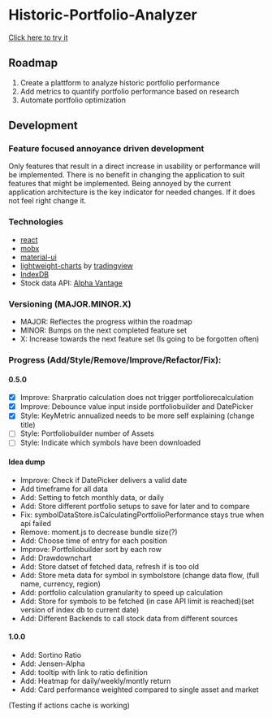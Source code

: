 # Historic-Portfolio-Analyzer

[Click here to try it](https://sirbenedick.github.io/historic-portfolio-analyzer)

## Roadmap

1. Create a plattform to analyze historic portfolio performance
2. Add metrics to quantify portfolio performance based on research
3. Automate portfolio optimization

## Development

### Feature focused annoyance driven development

Only features that result in a direct increase in usability or performance will be implemented.
There is no benefit in changing the application to suit features that might be implemented.
Being annoyed by the current application architecture is the key indicator for needed changes. If it does not feel right change it.

### Technologies

- [react](https://reactjs.org)
- [mobx](https://mobx.js.org/README.html)
- [material-ui](https://material-ui.com)
- [lightweight-charts](https://github.com/tradingview/lightweight-charts) by [tradingview](https://www.tradingview.com/lightweight-charts/)
- [IndexDB](https://developer.mozilla.org/de/docs/Web/API/IndexedDB_API)
- Stock data API: [Alpha Vantage](https://www.alphavantage.co)

### Versioning (MAJOR.MINOR.X)

- MAJOR: Reflectes the progress within the roadmap
- MINOR: Bumps on the next completed feature set
- X: Increase towards the next feature set (Is going to be forgotten often)

### Progress (Add/Style/Remove/Improve/Refactor/Fix):

#### 0.5.0

- [x] Improve: Sharpratio calculation does not trigger portfoliorecalculation
- [x] Improve: Debounce value input inside portfoliobuilder and DatePicker
- [x] Style: KeyMetric annualized needs to be more self explaining (change title)
- [ ] Style: Portfoliobuilder number of Assets
- [ ] Style: Indicate which symbols have been downloaded

#### Idea dump

- Improve: Check if DatePicker delivers a valid date
- Add timeframe for all data
- Add: Setting to fetch monthly data, or daily
- Add: Store different portfolio setups to save for later and to compare
- Fix: symbolDataStore.isCalculatingPortfolioPerformance stays true when api failed
- Remove: moment.js to decrease bundle size(?)
- Add: Choose time of entry for each position
- Improve: Portfoliobuilder sort by each row
- Add: Drawdownchart
- Add: Store datset of fetched data, refresh if is too old
- Add: Store meta data for symbol in symbolstore (change data flow, (full name, currency, region)
- Add: portfolio calculation granularity to speed up calculation
- Add: Store for symbols to be fetched (in case API limit is reached)(set version of index db to current date)
- Add: Different Backends to call stock data from different sources

#### 1.0.0

- Add: Sortino Ratio
- Add: Jensen-Alpha
- Add: tooltip with link to ratio definition
- Add: Heatmap for daily/weekly/montly return
- Add: Card performance weighted compared to single asset and market

(Testing if actions cache is working)
